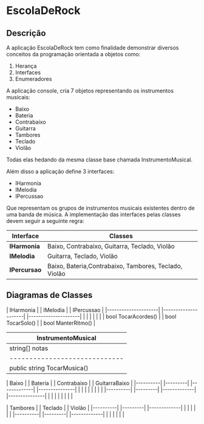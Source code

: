 # EscolaDeRock

## Descrição

A aplicação EscolaDeRock tem como finalidade demonstrar diversos conceitos da 
programação orientada a objetos como:
1. Herança
2. Interfaces
3. Enumeradores

A aplicação console, cria 7 objetos representando os instrumentos musicais:
* Baixo
* Bateria
* Contrabaixo
* Guitarra
* Tambores
* Teclado
* Violão

Todas elas hedando da mesma classe base chamada InstrumentoMusical.

Além disso a aplicação define 3 interfaces:
+ IHarmonia
+ IMelodia
+ IPercussao

Que representam os grupos de instrumentos musicais existentes dentro de uma 
banda de música. A implementação das interfaces pelas classes devem seguir 
a seguinte regra:

| Interface      | Classes                                             |
|----------------|-----------------------------------------------------|
| **IHarmonia**  |Baixo, Contrabaixo, Guitarra, Teclado, Violão        |
| **IMelodia**   |Guitarra, Teclado, Violão                            |
| **IPercursao** |Baixo, Bateria,Contrabaixo, Tambores, Teclado, Violão|

## Diagramas de Classes

| IHarmonia           |		| IMelodia            |		| IPercussao          |
|---------------------|		|---------------------|		|---------------------|
|                     |		|                     |		|                     |
| bool TocarAcordes() |		| bool TocarSolo()    |		| bool ManterRitmo()  |


| InstrumentoMusical          |
|-----------------------------|
| string[] notas              |
|-----------------------------|
| public string TocarMusica() |

| Baixo    |	| Bateria |		| Contrabaixo |		| GuitarraBaixo |
|----------|	|---------|		|-------------|		|---------------|
|          |	|         |		|             |		|               |
|----------|	|---------|		|-------------|		|---------------|
|          |	|         |		|             |		|               |

| Tambores |	| Teclado |		| Violão      |
|----------|	|---------|		|-------------|
|          |	|         |		|             |
|----------|	|---------|		|-------------|
|          |	|         |		|             |
